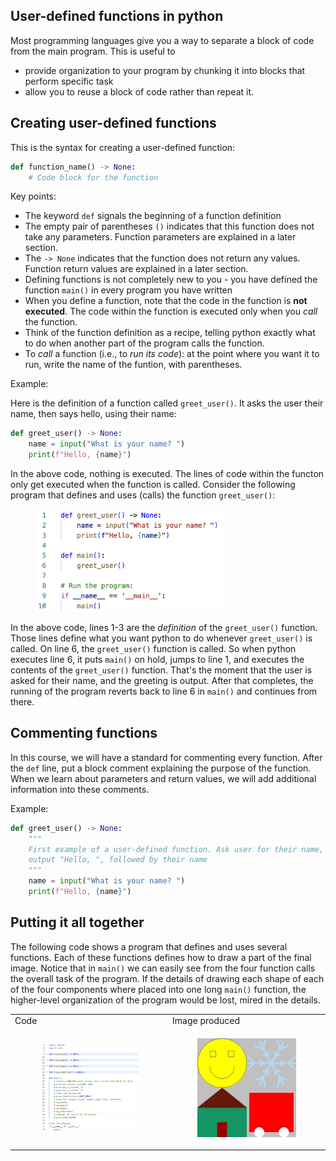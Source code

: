 ## User-defined functions in python

Most programming languages give you a way to separate a block of code from the main program. This is useful to
- provide organization to your program by chunking it into blocks that perform specific task
- allow you to reuse a block of code rather than repeat it.

## Creating user-defined functions

This is the syntax for creating a user-defined function:

```python
def function_name() -> None:
    # Code block for the function
```

Key points:
- The keyword `def` signals the beginning of a function definition
- The empty pair of parentheses `()` indicates that this function does not take any parameters. Function parameters are explained in a later section.
- The `-> None` indicates that the function does not return any values. Function return values are explained in a later section.
- Defining functions is not completely new to you - you have defined the function `main()` in every program you have written
- When you define a function, note that the code in the function is **not executed**. The code within the function is executed only when you *call* the function.
- Think of the function definition as a recipe, telling python exactly what to do when another part of the program calls the function.
- To *call* a function (i.e., to *run its code*): at the point where you want it to run, write the name of the funtion, with parentheses.

Example:

Here is the definition of a function called `greet_user()`. It asks the user their name, then says hello, using their name:

```python
def greet_user() -> None:
    name = input("What is your name? ")
    print(f"Hello, {name}")
```

In the above code, nothing is executed. The lines of code within the functon only get executed when the function is called. Consider the following program that defines and uses (calls) the function `greet_user()`:

<figure>
<img src="img/functions/greet_user.png" alt="definition and use of greet_user() function" class="center", width="300">
</figure>

In the above code, lines 1-3 are the *definition* of the `greet_user()` function. Those lines define what you want python to do whenever `greet_user()` is called. On line 6, the `greet_user()` function is called. So when python executes line 6, it puts `main()` on hold, jumps to line 1, and executes the contents of the `greet_user()` function. That's the moment that the user is asked for their name, and the greeting is output. After that completes, the running of the program reverts back to line 6 in `main()` and continues from there.

## Commenting functions

In this course, we will have a standard for commenting every function. After the `def` line, put a block comment explaining the purpose of the function. When we learn about parameters and return values, we will add additional information into these comments.

Example:
```python
def greet_user() -> None:
    """
    First example of a user-defined function. Ask user for their name, then
    output "Hello, ", followed by their name
    """
    name = input("What is your name? ")
    print(f"Hello, {name}")
```

## Putting it all together

The following code shows a program that defines and uses several functions. Each of these functions defines how to draw a part of the final image. Notice that in `main()` we can easily see from the four function calls the overall task of the program. If the details of drawing each shape of each of the four components where placed into one long `main()` function, the higher-level organization of the program would be lost, mired in the details.

<table>
<tr>
<td>Code</td><td>Image produced</td>
</tr>
<tr>
<td>

<figure>
<img src="img/functions/four_images_code.png" alt="Code demonstrating use of multiple functions" class="center", width="300">
</figure>

</td>

<td>

<figure>
<img src="img/functions/four_images_output.jpg" alt="Output image from code demonstrating use of multiple functions" class="center", width="300">
</figure>
</td>

</tr>
</table>



